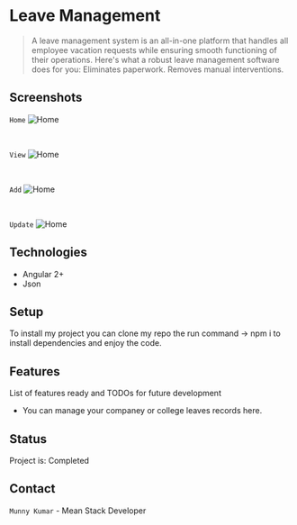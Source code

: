 # Leave Management
> A leave management system is an all-in-one platform that handles all employee vacation requests while ensuring smooth functioning of their operations. Here's what a robust leave management software does for you: Eliminates paperwork. Removes manual interventions.

## Screenshots
```Home```
![Home](https://github.com/storyofcoder/leaveManagement/blob/master/leaveManagement-master/screenshots/home.jpg?raw=true)

<br>

```View```
![Home](https://github.com/storyofcoder/leaveManagement/blob/master/leaveManagement-master/screenshots/records.jpg?raw=true)

<br>

```Add```
![Home](https://github.com/storyofcoder/leaveManagement/blob/master/leaveManagement-master/screenshots/create.jpg?raw=true)

<br>

```Update```
![Home](https://github.com/storyofcoder/leaveManagement/blob/master/leaveManagement-master/screenshots/updation.jpg?raw=true)

## Technologies
* Angular 2+
* Json

## Setup
To install my project you can clone my repo the run command -> npm i to install dependencies and enjoy the code.

## Features
List of features ready and TODOs for future development
* You can manage your companey or college leaves records here.


## Status
Project is: Completed

## Contact
``` Munny Kumar ``` - Mean Stack Developer
